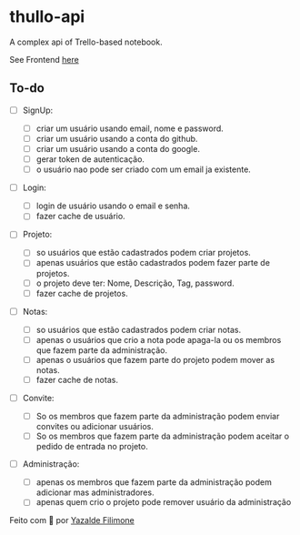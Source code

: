 # thullo-api

A complex api of Trello-based notebook.

See Frontend <a href="https://github.com/yazaldefilimonepinto/thullo.git">here</a>
## To-do

- [ ] SignUp:

  - [ ] criar um usuário usando email, nome e password.
  - [ ] criar um usuário usando a conta do github.
  - [ ] criar um usuário usando a conta do google.
  - [ ] gerar token de autenticação.
  - [ ] o usuário nao pode ser criado com um email ja existente.

- [ ] Login:
  - [ ] login de usuário usando o email e senha.
  - [ ] fazer cache de usuário.
- [ ] Projeto:
  - [ ] so usuários que estão cadastrados podem criar projetos.
  - [ ] apenas usuários que estão cadastrados podem fazer parte de projetos.
  - [ ] o projeto deve ter: Nome, Descrição, Tag, password.
  - [ ] fazer cache de projetos.
- [ ] Notas:
  - [ ] so usuários que estão cadastrados podem criar notas.
  - [ ] apenas o usuários que crio a nota pode apaga-la ou os membros que fazem parte da administração.
  - [ ] apenas o usuários que fazem parte do projeto podem mover as notas.
  - [ ] fazer cache de notas.
- [ ] Convite:
  - [ ] So os membros que fazem parte da administração podem enviar convites ou adicionar usuários.
  - [ ] So os membros que fazem parte da administração podem aceitar o pedido de entrada no projeto.
- [ ] Administração:
  - [ ] apenas os membros que fazem parte da administração podem adicionar mas administradores.
  - [ ] apenas quem crio o projeto pode remover usuário da administração

Feito com 💙 por <a href='https://github.com/yazaldefilimonepinto/'>Yazalde Filimone</a>
